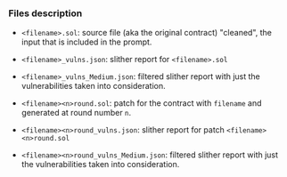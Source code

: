 ### Files description

- `<filename>.sol`: source file (aka the original contract) "cleaned", the input that is included in the prompt.
- `<filename>_vulns.json`: slither report for `<filename>.sol`
- `<filename>_vulns_Medium.json`: filtered slither report with just the vulnerabilities taken into consideration.

- `<filename><n>round.sol`: patch for the contract with `filename` and generated at round number `n`.
- `<filename><n>round_vulns.json`: slither report for patch `<filename><n>round.sol`
- `<filename><n>round_vulns_Medium.json`: filtered slither report with just the vulnerabilities taken into consideration.